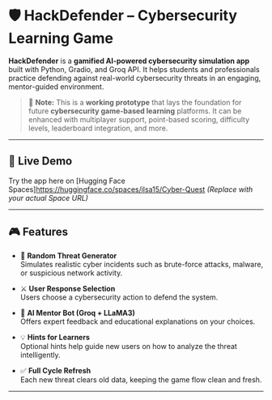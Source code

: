 # 🛡️ HackDefender – Cybersecurity Learning Game

**HackDefender** is a **gamified AI-powered cybersecurity simulation app** built with Python, Gradio, and Groq API. It helps students and professionals practice defending against real-world cybersecurity threats in an engaging, mentor-guided environment.

> 🚧 **Note:** This is a **working prototype** that lays the foundation for future **cybersecurity game-based learning** platforms. It can be enhanced with multiplayer support, point-based scoring, difficulty levels, leaderboard integration, and more.

---

## 🚀 Live Demo

Try the app here on [Hugging Face Spaces]https://huggingface.co/spaces/ilsa15/Cyber-Quest 
*(Replace with your actual Space URL)*

---

## 🎮 Features

- 🔄 **Random Threat Generator**  
  Simulates realistic cyber incidents such as brute-force attacks, malware, or suspicious network activity.

- ⚔️ **User Response Selection**  
  Users choose a cybersecurity action to defend the system.

- 🧠 **AI Mentor Bot (Groq + LLaMA3)**  
  Offers expert feedback and educational explanations on your choices.

- 💡 **Hints for Learners**  
  Optional hints help guide new users on how to analyze the threat intelligently.

- ✅ **Full Cycle Refresh**  
  Each new threat clears old data, keeping the game flow clean and fresh.

---
